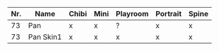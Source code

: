 | Nr. | Name      | Chibi | Mini | Playroom | Portrait | Spine |
| --- | --------- | ----- | ---- | -------- | -------- | ----- |
| 73  | Pan       | x     | x    | ?        | x        | x     |
| 73  | Pan Skin1 | x     | x    | x        | x        | x     |

